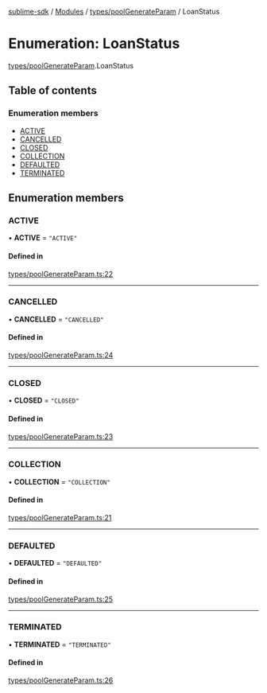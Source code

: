 [sublime-sdk](../README.md) / [Modules](../modules.md) / [types/poolGenerateParam](../modules/types_poolGenerateParam.md) / LoanStatus

# Enumeration: LoanStatus

[types/poolGenerateParam](../modules/types_poolGenerateParam.md).LoanStatus

## Table of contents

### Enumeration members

- [ACTIVE](types_poolGenerateParam.LoanStatus.md#active)
- [CANCELLED](types_poolGenerateParam.LoanStatus.md#cancelled)
- [CLOSED](types_poolGenerateParam.LoanStatus.md#closed)
- [COLLECTION](types_poolGenerateParam.LoanStatus.md#collection)
- [DEFAULTED](types_poolGenerateParam.LoanStatus.md#defaulted)
- [TERMINATED](types_poolGenerateParam.LoanStatus.md#terminated)

## Enumeration members

### ACTIVE

• **ACTIVE** = `"ACTIVE"`

#### Defined in

[types/poolGenerateParam.ts:22](https://github.com/akshay111meher/sublime-sdk/blob/06a64cf/src/types/poolGenerateParam.ts#L22)

___

### CANCELLED

• **CANCELLED** = `"CANCELLED"`

#### Defined in

[types/poolGenerateParam.ts:24](https://github.com/akshay111meher/sublime-sdk/blob/06a64cf/src/types/poolGenerateParam.ts#L24)

___

### CLOSED

• **CLOSED** = `"CLOSED"`

#### Defined in

[types/poolGenerateParam.ts:23](https://github.com/akshay111meher/sublime-sdk/blob/06a64cf/src/types/poolGenerateParam.ts#L23)

___

### COLLECTION

• **COLLECTION** = `"COLLECTION"`

#### Defined in

[types/poolGenerateParam.ts:21](https://github.com/akshay111meher/sublime-sdk/blob/06a64cf/src/types/poolGenerateParam.ts#L21)

___

### DEFAULTED

• **DEFAULTED** = `"DEFAULTED"`

#### Defined in

[types/poolGenerateParam.ts:25](https://github.com/akshay111meher/sublime-sdk/blob/06a64cf/src/types/poolGenerateParam.ts#L25)

___

### TERMINATED

• **TERMINATED** = `"TERMINATED"`

#### Defined in

[types/poolGenerateParam.ts:26](https://github.com/akshay111meher/sublime-sdk/blob/06a64cf/src/types/poolGenerateParam.ts#L26)
